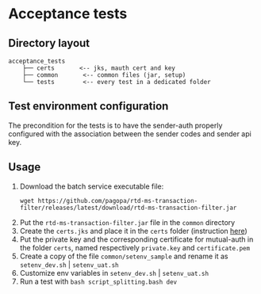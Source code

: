 # Acceptance tests

## Directory layout
```
acceptance_tests
    ├── certs       <-- jks, mauth cert and key
    ├── common       <-- common files (jar, setup)
    └── tests        <-- every test in a dedicated folder
```

## Test environment configuration
The precondition for the tests is to have the sender-auth properly configured with the association between the sender codes and sender api key.

## Usage

1. Download the batch service executable file:
    ```
    wget https://github.com/pagopa/rtd-ms-transaction-filter/releases/latest/download/rtd-ms-transaction-filter.jar
    ```
2. Put the `rtd-ms-transaction-filter.jar` file in the `common` directory
3. Create the `certs.jks` and place it in the `certs` folder (instruction [here](https://docs.pagopa.it/centrostella-1/centro-stella/instructions-for-agenzia-delle-entrate-mandate/how-to-join/03.-configure-the-batch-service/prepare-the-java-keystore))
4. Put the private key and the corresponding certificate for mutual-auth in the folder `certs`, named respectively `private.key` and `certificate.pem`
5. Create a copy of the file `common/setenv_sample` and rename it as `setenv_dev.sh` 
| `setenv_uat.sh`
6. Customize env variables in `setenv_dev.sh` | `setenv_uat.sh`
7. Run a test with `bash script_splitting.bash dev`


